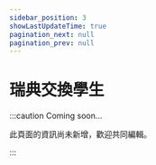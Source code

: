 ```yaml
---
sidebar_position: 3
showLastUpdateTime: true
pagination_next: null
pagination_prev: null
---
```


# 瑞典交換學生

:::caution Coming soon...

此頁面的資訊尚未新增，歡迎共同編輯。

:::
